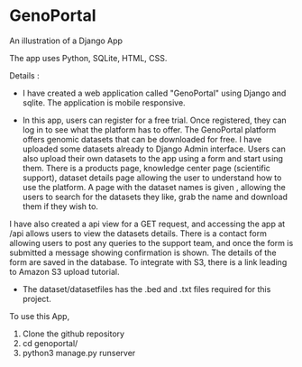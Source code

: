 # GenoPortal

An illustration of a Django App

The app uses Python, SQLite, HTML, CSS. 

Details : 

- I have created a web application called "GenoPortal" using Django and sqlite. The application is mobile responsive.

- In this app, users can register for a free trial. Once registered, they can log in to see what the platform has to offer. The GenoPortal platform offers genomic datasets that can be downloaded for free. I have uploaded some datasets already to Django Admin interface. Users can also upload their own datasets to the app using a form and start using them. There is a products page, knowledge center page (scientific support), dataset details page allowing the user to understand how to use the platform. A page with the dataset names is given , allowing the users to search for the datasets they like, grab the name and download them if they wish to. 

I have also created a api view for a GET request,  and accessing the app at /api allows users to view the datasets details. There is a contact form allowing users to post any queries to the support team, and once the form is submitted a message showing confirmation is shown. The details of the form are saved in the database. To integrate with S3, there is a link leading to Amazon S3 upload tutorial. 

- The dataset/datasetfiles has the .bed and .txt files required for this project. 


To use this App, 

1. Clone the github repository
2. cd genoportal/
3. python3 manage.py runserver



